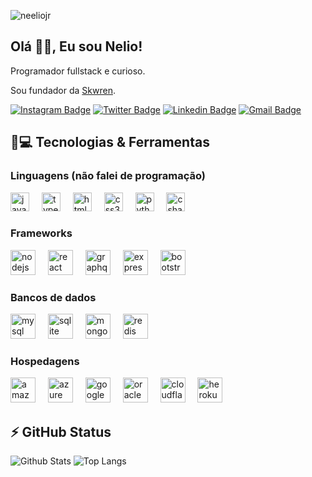 <p align="left"><img src="https://komarev.com/ghpvc/?username=neeliojr" alt="neeliojr" /></p>

<h2 align="left">Olá 👋🏼, Eu sou Nelio!</h2>
<p align = "justify">Programador fullstack e curioso.</p>

Sou fundador da [Skwren](https://skwren.com).

[![Instagram Badge](https://img.shields.io/badge/-neeliojr-purple?style=flat-square&logo=instagram&logoColor=white&link=https://instagram.com/nelioalvesjunior)](https://instagram.com/nelioalvesjunior)
[![Twitter Badge](https://img.shields.io/badge/-neeliojr-blue?style=flat-square&logo=Twitter&logoColor=white&link=https:twitter.com/oilenj)](https:twitter.com/oilenj)
[![Linkedin Badge](https://img.shields.io/badge/-neeliojr-blue?style=flat-square&logo=Linkedin&logoColor=white&link=https://www.linkedin.com/in/nelio-júnior-349540207/)](https://www.linkedin.com/in/nelio-júnior-349540207)
[![Gmail Badge](https://img.shields.io/badge/-neeliojr@gmail.com-c14438?style=flat-square&logo=Gmail&logoColor=white&link=mailto:neeliojr@gmail.com)](mailto:neeliojr@gmail.com)

## 🚀💻 Tecnologias & Ferramentas

### Linguagens (não falei de programação)
<div align="left">
  <img src="https://cdn.jsdelivr.net/gh/devicons/devicon/icons/javascript/javascript-original.svg" height="30" alt="javascript logo"  />
  <img width="12" />
  <img src="https://cdn.jsdelivr.net/gh/devicons/devicon/icons/typescript/typescript-original.svg" height="30" alt="typescript logo"  />
  <img width="12" />
  <img src="https://cdn.jsdelivr.net/gh/devicons/devicon/icons/html5/html5-original.svg" height="30" alt="html5 logo"  />
  <img width="12" />
  <img src="https://cdn.jsdelivr.net/gh/devicons/devicon/icons/css3/css3-original.svg" height="30" alt="css3 logo"  />
  <img width="12" />
  <img src="https://cdn.jsdelivr.net/gh/devicons/devicon/icons/python/python-original.svg" height="30" alt="python logo"  />
  <img width="12" />
  <img src="https://cdn.jsdelivr.net/gh/devicons/devicon/icons/csharp/csharp-original.svg" height="30" alt="csharp logo"  />
</div>

### Frameworks
<div align="left">
  <img src="https://cdn.jsdelivr.net/gh/devicons/devicon/icons/nodejs/nodejs-original.svg" height="40" alt="nodejs logo"  />
  <img width="12" />
  <img src="https://cdn.jsdelivr.net/gh/devicons/devicon/icons/react/react-original.svg" height="40" alt="react logo"  />
  <img width="12" />
  <img src="https://cdn.jsdelivr.net/gh/devicons/devicon/icons/graphql/graphql-plain.svg" height="40" alt="graphql logo"  />
  <img width="12" />
  <img src="https://skillicons.dev/icons?i=express" height="40" alt="express logo"  />
  <img width="12" />
  <img src="https://cdn.jsdelivr.net/gh/devicons/devicon/icons/bootstrap/bootstrap-original.svg" height="40" alt="bootstrap logo"  />
</div>

### Bancos de dados
<div align="left">
  <img src="https://cdn.jsdelivr.net/gh/devicons/devicon/icons/mysql/mysql-original.svg" height="40" alt="mysql logo"  />
  <img width="12" />
  <img src="https://cdn.simpleicons.org/sqlite/003B57" height="40" alt="sqlite logo"  />
  <img width="12" />
  <img src="https://cdn.simpleicons.org/mongodb/47A248" height="40" alt="mongodb logo"  />
  <img width="12" />
  <img src="https://cdn.jsdelivr.net/gh/devicons/devicon/icons/redis/redis-original.svg" height="40" alt="redis logo"  />
</div>

### Hospedagens

<div align="left">
  <img src="https://cdn.iconscout.com/icon/free/png-256/free-aws-1869025-1583149.png" height="40" alt="amazonwebservices logo"  />
  <img width="12" />
  <img src="https://cdn.jsdelivr.net/gh/devicons/devicon/icons/azure/azure-original.svg" height="40" alt="azure logo"  />
  <img width="12" />
  <img src="https://cdn.jsdelivr.net/gh/devicons/devicon/icons/googlecloud/googlecloud-original.svg" height="40" alt="googlecloud logo"  />
  <img width="12" />
  <img src="https://cdn.simpleicons.org/oracle/F80000" height="40" alt="oracle logo"  />
  <img width="12" />
  <img src="https://cdn.simpleicons.org/cloudflare/F38020" height="40" alt="cloudflare logo"  />
  <img width="12" />
  <img src="https://cdn.jsdelivr.net/gh/devicons/devicon/icons/heroku/heroku-original.svg" height="40" alt="heroku logo"  />
</div>


## ⚡ GitHub Status

![Github Stats](https://github-readme-stats.vercel.app/api?username=neeliojr&show_icons=true&count_private=true&show_icons=true&include_all_commits=true)
![Top Langs](https://github-readme-stats.vercel.app/api/top-langs/?username=neeliojr&hide=TeX&layout=compact)
